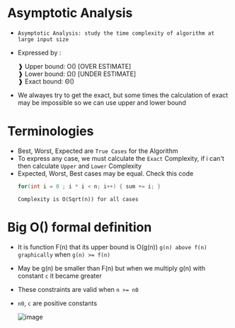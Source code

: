 # Asymptotic Analysis
- `Asymptotic Analysis: study the time complexity of algorithm at large input size`
-  Expressed by :<br>

    ❱ Upper bound: O() [OVER ESTIMATE] <br> 
    ❱ Lower bound: Ω() [UNDER ESTIMATE] <br>
    ❱ Exact bound: Θ() <br>
    
- We alwayes try to get the exact, but some times the calculation of exact may be impossible so we can use upper and lower bound
  
# Terminologies 
- Best, Worst, Expected are `True Cases` for the Algorithm
- To express any case, we must calculate the `Exact` Complexity, if i can't then calculate `Upper` and `Lower` Complexity
- Expected, Worst, Best cases may be equal. Check this code 
  ```cs
  for(int i = 0 ; i * i < n; i++) { sum += i; }
  ```
  `Complexity is O(Sqrt(n)) for all cases`

# Big O() formal definition
- It is function F(n) that its upper bound is O(g(n)) `g(n) above f(n) graphically` when `g(n) >= f(n)`
- May be g(n) be smaller than F(n) but when we multiply g(n) with constant `c` it became greater
- These constraints are valid when `n >= n0`
- `n0`, `c` are positive constants

    ![image](https://user-images.githubusercontent.com/99830416/221245227-d9315216-f9be-485f-97c6-7f743c5788be.png)
